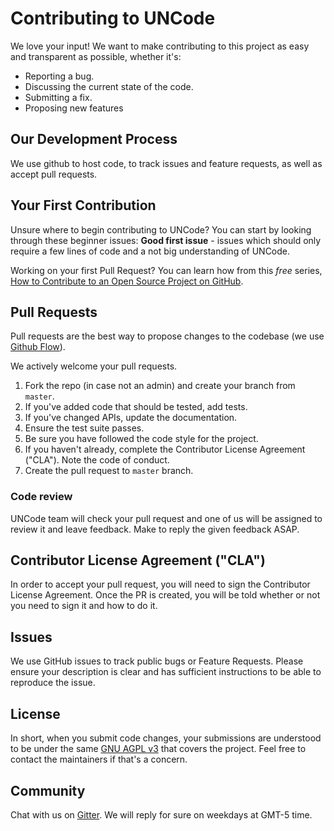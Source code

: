 # Contributing to UNCode
We love your input! We want to make contributing to this project as easy and 
transparent as possible, whether it's:

- Reporting a bug.
- Discussing the current state of the code.
- Submitting a fix.
- Proposing new features

## Our Development Process

We use github to host code, to track issues and feature requests, as well 
as accept pull requests.

## Your First Contribution

Unsure where to begin contributing to UNCode? You can start by looking through these beginner issues:
**Good first issue** - issues which should only require a few lines of code and a not big understanding of UNCode.

Working on your first Pull Request? You can learn how from this *free* series, 
[How to Contribute to an Open Source Project on GitHub](https://egghead.io/series/how-to-contribute-to-an-open-source-project-on-github).

## Pull Requests

Pull requests are the best way to propose changes to the codebase 
(we use [Github Flow](https://guides.github.com/introduction/flow/index.html)). 

We actively welcome your pull requests.

1. Fork the repo (in case not an admin) and create your branch from `master`.
2. If you've added code that should be tested, add tests.
3. If you've changed APIs, update the documentation.
4. Ensure the test suite passes.
5. Be sure you have followed the code style for the project.
6. If you haven't already, complete the Contributor License Agreement ("CLA"). Note the code of conduct.
7. Create the pull request to `master` branch.

### Code review

UNCode team will check your pull request and one of us will be assigned to review it and
leave feedback. Make to reply the given feedback ASAP.

## Contributor License Agreement ("CLA")
In order to accept your pull request, you will need to sign the Contributor License Agreement.
Once the PR is created, you will be told whether or not you need to sign it and how to do it.

## Issues
We use GitHub issues to track public bugs or Feature Requests. Please ensure your description is
clear and has sufficient instructions to be able to reproduce the issue.

## License
In short, when you submit code changes, your submissions are understood to be under the 
same [GNU AGPL v3](https://github.com/JuezUN/juezun.github.io/blob/master/LICENSE) that covers the project. 
Feel free to contact the maintainers if that's a concern.

## Community

Chat with us on [Gitter](https://gitter.im/uncode-unal/community). 
We will reply for sure on weekdays at GMT-5 time.
